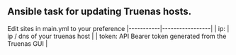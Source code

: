 ## Ansible task for updating Truenas hosts.

Edit sites in main.yml to your preference
|-----------|-----------------|
| ip: | ip / dns of your truenas host |
| token: API Bearer token generated from the Truenas GUI |
